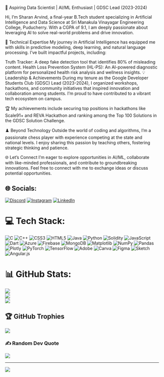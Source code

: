 🌟 Aspiring Data Scientist | AI/ML Enthusiast | GDSC Lead (2023-2024)

Hi, I’m Sharan Arvind, a final-year B.Tech student specializing in Artificial Intelligence and Data Science at Sri Manakula Vinayagar Engineering College, Puducherry. With a CGPA of 9.1, I am deeply passionate about leveraging AI to solve real-world problems and drive innovation.

🔬 Technical Expertise
My journey in Artificial Intelligence has equipped me with skills in predictive modeling, deep learning, and natural language processing. I’ve built impactful projects, including:

Truth Tracker: A deep fake detection tool that identifies 80% of misleading content.
Health Loss Prevention System (HL-PS): An AI-powered diagnostic platform for personalized health risk analysis and wellness insights.
💡 Leadership & Achievements
During my tenure as the Google Developer Students Club (GDSC) Lead (2023-2024), I organized workshops, hackathons, and community initiatives that inspired innovation and collaboration among students. I’m proud to have contributed to a vibrant tech ecosystem on campus.

🏆 My achievements include securing top positions in hackathons like Scale91+ and REVA Hackathon and ranking among the Top 100 Solutions in the GDSC Solution Challenge.

♟️ Beyond Technology
Outside the world of coding and algorithms, I’m a passionate chess player with experience competing at the state and national levels. I enjoy sharing this passion by teaching others, fostering strategic thinking and patience.

🌐 Let’s Connect
I’m eager to explore opportunities in AI/ML, collaborate with like-minded professionals, and contribute to groundbreaking innovations. Feel free to connect with me to exchange ideas or discuss potential opportunities.


## 🌐 Socials:
[![Discord](https://img.shields.io/badge/Discord-%237289DA.svg?logo=discord&logoColor=white)](https://discord.gg/sharan_arv_) [![Instagram](https://img.shields.io/badge/Instagram-%23E4405F.svg?logo=Instagram&logoColor=white)](https://instagram.com/sharan_arv_) [![LinkedIn](https://img.shields.io/badge/LinkedIn-%230077B5.svg?logo=linkedin&logoColor=white)](https://linkedin.com/in/https://www.linkedin.com/in/sharan-arvind-35b443237/) 

# 💻 Tech Stack:
![C](https://img.shields.io/badge/c-%2300599C.svg?style=for-the-badge&logo=c&logoColor=white) ![C++](https://img.shields.io/badge/c++-%2300599C.svg?style=for-the-badge&logo=c%2B%2B&logoColor=white) ![CSS3](https://img.shields.io/badge/css3-%231572B6.svg?style=for-the-badge&logo=css3&logoColor=white) ![HTML5](https://img.shields.io/badge/html5-%23E34F26.svg?style=for-the-badge&logo=html5&logoColor=white) ![Java](https://img.shields.io/badge/java-%23ED8B00.svg?style=for-the-badge&logo=openjdk&logoColor=white) ![Python](https://img.shields.io/badge/python-3670A0?style=for-the-badge&logo=python&logoColor=ffdd54) ![Solidity](https://img.shields.io/badge/Solidity-%23363636.svg?style=for-the-badge&logo=solidity&logoColor=white) ![JavaScript](https://img.shields.io/badge/javascript-%23323330.svg?style=for-the-badge&logo=javascript&logoColor=%23F7DF1E) ![Dart](https://img.shields.io/badge/dart-%230175C2.svg?style=for-the-badge&logo=dart&logoColor=white) ![Azure](https://img.shields.io/badge/azure-%230072C6.svg?style=for-the-badge&logo=microsoftazure&logoColor=white) ![Firebase](https://img.shields.io/badge/firebase-%23039BE5.svg?style=for-the-badge&logo=firebase) ![MongoDB](https://img.shields.io/badge/MongoDB-%234ea94b.svg?style=for-the-badge&logo=mongodb&logoColor=white) ![Matplotlib](https://img.shields.io/badge/Matplotlib-%23ffffff.svg?style=for-the-badge&logo=Matplotlib&logoColor=black) ![NumPy](https://img.shields.io/badge/numpy-%23013243.svg?style=for-the-badge&logo=numpy&logoColor=white) ![Pandas](https://img.shields.io/badge/pandas-%23150458.svg?style=for-the-badge&logo=pandas&logoColor=white) ![Plotly](https://img.shields.io/badge/Plotly-%233F4F75.svg?style=for-the-badge&logo=plotly&logoColor=white) ![PyTorch](https://img.shields.io/badge/PyTorch-%23EE4C2C.svg?style=for-the-badge&logo=PyTorch&logoColor=white) ![TensorFlow](https://img.shields.io/badge/TensorFlow-%23FF6F00.svg?style=for-the-badge&logo=TensorFlow&logoColor=white) ![Adobe](https://img.shields.io/badge/adobe-%23FF0000.svg?style=for-the-badge&logo=adobe&logoColor=white) ![Canva](https://img.shields.io/badge/Canva-%2300C4CC.svg?style=for-the-badge&logo=Canva&logoColor=white) ![Figma](https://img.shields.io/badge/figma-%23F24E1E.svg?style=for-the-badge&logo=figma&logoColor=white) ![Sketch](https://img.shields.io/badge/Sketch-FFB387?style=for-the-badge&logo=sketch&logoColor=black) ![Angular.js](https://img.shields.io/badge/angular.js-%23E23237.svg?style=for-the-badge&logo=angularjs&logoColor=white)
# 📊 GitHub Stats:
![](https://github-readme-stats.vercel.app/api?username=SharanArvind&theme=dark&hide_border=false&include_all_commits=false&count_private=false)<br/>
![](https://github-readme-streak-stats.herokuapp.com/?user=SharanArvind&theme=dark&hide_border=false)<br/>
![](https://github-readme-stats.vercel.app/api/top-langs/?username=SharanArvind&theme=dark&hide_border=false&include_all_commits=false&count_private=false&layout=compact)

## 🏆 GitHub Trophies
![](https://github-profile-trophy.vercel.app/?username=SharanArvind&theme=radical&no-frame=false&no-bg=true&margin-w=4)

### ✍️ Random Dev Quote
![](https://quotes-github-readme.vercel.app/api?type=horizontal&theme=radical)

---
[![](https://visitcount.itsvg.in/api?id=SharanArvind&icon=0&color=0)](https://visitcount.itsvg.in)

<!-- Proudly created with GPRM ( https://gprm.itsvg.in ) -->
